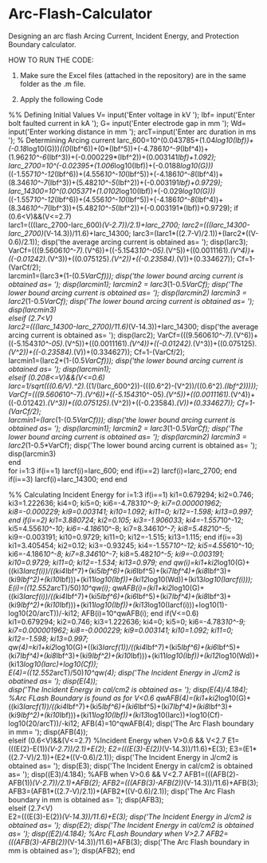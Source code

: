 # Arc-Flash-Calculator
Designing an arc flash Arcing Current, Incident Energy, and Protection Boundary calculator.

HOW TO RUN THE CODE: 

1) Make sure the Excel files (attached in the repository) are in the same folder as the .m file.

2) Apply the following Code


%% Defining Initial Values
V=  input('Enter voltage in kV ');
Ibf=  input('Enter bolt faulted current in kA ');
G=  input('Enter electrode gap in mm  ');
Wd=  input('Enter working distance in mm ');
arcT=input('Enter arc duration in ms ');
% Determining Arcing current
Iarc_600=10^(0.043785+(1.04*log10(Ibf))+(-0.18*log10(G)))*((0*(Ibf^6))+(0*(Ibf^5))+(-4.786*10^-9*(Ibf^4))+(1.962*10^-6*(Ibf^3))+(-0.000229*(Ibf^2))+(0.003141*Ibf)+1.092);
Iarc_2700=10^(-0.02395+(1.006*log10(Ibf))+(-0.0188*log10(G)))*((-1.557*10^-12*(Ibf^6))+(4.556*10^-10*(Ibf^5))+(-4.186*10^-8*(Ibf^4))+(8.346*10^-7*(Ibf^3))+(5.482*10^-5*(Ibf^2))+(-0.003191*Ibf)+0.9729);
Iarc_14300=10^(0.005371+(1.0102*log10(Ibf))+(-0.029*log10(G)))*((-1.557*10^-12*(Ibf^6))+(4.556*10^-10*(Ibf^5))+(-4.186*10^-8*(Ibf^4))+(8.346*10^-7*(Ibf^3))+(5.482*10^-5*(Ibf^2))+(-0.003191*(Ibf))+0.9729);
if (0.6<V)&&(V<=2.7)    
        Iarc1=(((Iarc_2700-Iarc_600)*(V-2.7))/2.1)+Iarc_2700;
        Iarc2=(((Iarc_14300-Iarc_2700)*(V-14.3))/11.6)+Iarc_14300;
        Iarc3=(Iarc1*((2.7-V)/2.1))+(Iarc2*((V-0.6)/2.1));
        disp('the average arcing current is obtained as= ');
        disp(Iarc3);
        VarCf=(((9.5606*10^-7).*(V^6))+((-5.1543*10^-05).*(V^5))+((0.0011161).*(V^4))+((-0.01242).*(V^3))+((0.075125).*(V^2))+((-0.23584).*(V))+(0.334627));
        Cf=1-(VarCf/2);   
Iarcmin1=(Iarc3*(1-(0.5*VarCf)));
disp('the lower bound arcing current is obtained as= ');
disp(Iarcmin1);
Iarcmin2 = Iarc3*(1-0.5*VarCf);
disp('The lower bound arcing current is obtained as= ');
disp(Iarcmin2)
Iarcmin3 = Iarc2*(1-0.5*VarCf);
disp('The lower bound arcing current is obtained as= ');
disp(Iarcmin3)    
elseif (2.7<V)    
        Iarc2=(((Iarc_14300-Iarc_2700)/11.6)*(V-14.3))+Iarc_14300;
        disp('the average arcing current is obtained as= ');
        disp(Iarc2);
        VarCf=(((9.5606*10^-7).*(V^6))+((-5.1543*10^-05).*(V^5))+((0.0011161).*(V^4))+((-0.01242).*(V^3))+((0.075125).*(V^2))+((-0.23584).*(V))+(0.334627));
        Cf=1-(VarCf/2);   
        Iarcmin1=(Iarc2*(1-(0.5*VarCf)));
        disp('the lower bound arcing current is obtained as= ');
        disp(Iarcmin1);    
elseif (0.208<=V)&&(V<=0.6)   
        Iarc=1/sqrt(((0.6/V).^2).*((1/(Iarc_600^2))-(((0.6^2)-(V^2))/((0.6^2).*(Ibf^2)))));        
        VarCf=(((9.5606*10^-7).*(V^6))+((-5.1543*10^-05).*(V^5))+((0.0011161).*(V^4))+((-0.01242).*(V^3))+((0.075125).*(V^2))+((-0.23584).*(V))+(0.334627));
        Cf=1-(VarCf/2);   
        Iarcmin1=(Iarc*(1-(0.5*VarCf)));
        disp('the lower bound arcing current is obtained as= ');
        disp(Iarcmin1);
        Iarcmin2 = Iarc3*(1-0.5*VarCf);
        disp('The lower bound arcing current is obtained as= ');
        disp(Iarcmin2)
        Iarcmin3 = Iarc2*(1-0.5*VarCf);
        disp('The lower bound arcing current is obtained as= ');
        disp(Iarcmin3)        
end  
for i=1:3
    if(i==1)
       Iarcf(i)=Iarc_600;
    end
    if(i==2)
        Iarcf(i)=Iarc_2700;
    end
    if(i==3)
        Iarcf(i)=Iarc_14300;
    end
end

%% Calculating Incident Energy
for i=1:3
    if(i==1)
        ki1=0.679294;
        ki2=0.746;
        ki3=1.222636;
        ki4=0;
        ki5=0;
        ki6=-4.783*10^-9;
        ki7=0.000001962;
        ki8=-0.000229;
        ki9=0.003141;
        ki10=1.092;
        ki11=0;
        ki12=-1.598;
        ki13=0.997;
    end
    if(i==2)
        ki1=3.880724;
        ki2=0.105;
        ki3=-1.906033;
        ki4=-1.557*10^-12;
        ki5=4.556*10^-10;
        ki6=-4.186*10^-8;
        ki7=8.346*10^-7;
        ki8=5.482*10^-5;
        ki9=-0.003191;
        ki10=0.9729;
        ki11=0;
        ki12=-1.515;
        ki13=1.115;
        end
    if(i==3)
        ki1=3.405454;
        ki2=0.12;
        ki3=-0.93245;
        ki4=-1.557*10^-12;
        ki5=4.556*10^-10;
        ki6=-4.186*10^-8;
        ki7=8.346*10^-7;
        ki8=5.482*10^-5;
        ki9=-0.003191;
        ki10=0.9729;
        ki11=0;
        ki12=-1.534;
        ki13=0.979;
    end
    qw(i)=ki1+ki2*log10(G)+((ki3*Iarcf(i))/((ki4*Ibf^7)+(ki5*Ibf^6)+(ki6*Ibf^5)+(ki7*Ibf^4)+(ki8*Ibf^3)+(ki9*Ibf^2)+(ki10*Ibf)))+(ki11*log10(Ibf))+(ki12*log10(Wd))+(ki13*log10(Iarcf(i)));    
    E(i)=((12.552*arcT)/50)*10^qw(i);
    qwAFB(i)=(ki1+ki2*log10(G)+((ki3*Iarcf(i))/((ki4*Ibf^7)+(ki5*Ibf^6)+(ki6*Ibf^5)+(ki7*Ibf^4)+(ki8*Ibf^3)+(ki9*Ibf^2)+(ki10*Ibf)))+(ki11*log10(Ibf))+(ki13*log10(Iarcf(i)))+log10(1)-log10(20/arcT))/-ki12;
    AFB(i)=10^qwAFB(i);
end
if(V<=0.6)    
        ki1=0.679294;
        ki2=0.746;
        ki3=1.222636;
        ki4=0;
        ki5=0;
        ki6=-4.783*10^-9;
        ki7=0.000001962;
        ki8=-0.000229;
        ki9=0.003141;
        ki10=1.092;
        ki11=0;
        ki12=-1.598;
        ki13=0.997;    
    qw(4)=ki1+ki2*log10(G)+((ki3*Iarcf(1))/((ki4*Ibf^7)+(ki5*Ibf^6)+(ki6*Ibf^5)+(ki7*Ibf^4)+(ki8*Ibf^3)+(ki9*Ibf^2)+(ki10*Ibf)))+(ki11*log10(Ibf))+(ki12*log10(Wd))+(ki13*log10(Iarc)+log10(Cf));    
    E(4)=((12.552*arcT)/50)*10^qw(4);
    disp('The Incident Energy in J/cm2 is obatined as= ');
    disp(E(4));     
    disp('The Incident Energy in cal/cm2 is obtained as= ');
    disp(E(4)/4.184);
    %Arc FLash Boundary is found as for V<0.6
    qwAFB(4)=(ki1+ki2*log10(G)+((ki3*Iarcf(1))/((ki4*Ibf^7)+(ki5*Ibf^6)+(ki6*Ibf^5)+(ki7*Ibf^4)+(ki8*Ibf^3)+(ki9*Ibf^2)+(ki10*Ibf)))+(ki11*log10(Ibf))+(ki13*log10(Iarc))+log10(Cf)-log10(20/arcT))/-ki12;
    AFB(4)=10^qwAFB(4);
    disp('The Arc Flash boundary in mm= ');
    disp(AFB(4));        
elseif (0.6<V)&&(V<=2.7)
    %Incident Energy when V>0.6 && V<2.7
    E1=(((E(2)-E(1))*(V-2.7))/2.1)+E(2);
    E2=(((E(3)-E(2))*(V-14.3))/11.6)+E(3);
    E3=(E1*((2.7-V)/2.1))+(E2*((V-0.6)/2.1));
    disp('The Incident Energy in J/cm2 is obtained as= ');
    disp(E3);
    disp('The Incident Energy in cal/cm2 is obtained as= ');
    disp((E3)/4.184);
    %AFB when V>0.6 && V<2.7
     AFB1=(((AFB(2)-AFB(1))*(V-2.7))/2.1)+AFB(2);
     AFB2=(((AFB(3)-AFB(2))*(V-14.3))/11.6)+AFB(3);
     AFB3=(AFB1*((2.7-V)/2.1))+(AFB2*((V-0.6)/2.1));
     disp('The Arc Flash boundary in mm is obtained as= ');
     disp(AFB3);        
elseif (2.7<V)  
      E2=(((E(3)-E(2))*(V-14.3))/11.6)+E(3);
      disp('The Incident Energy in J/cm2 is obtained as= ');
      disp(E2);
      disp('The Incident Energy in cal/cm2 is obtained as= ');
      disp((E2)/4.184);
      %Arc FLash Boundary when V>2.7
      AFB2=(((AFB(3)-AFB(2))*(V-14.3))/11.6)+AFB(3);
      disp('The Arc Flash boundary in mm is obtained as=');
      disp(AFB2);
end
